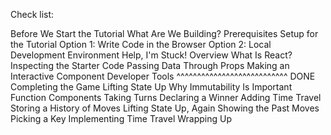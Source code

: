 Check list:

Before We Start the Tutorial
What Are We Building?
Prerequisites
Setup for the Tutorial
Option 1: Write Code in the Browser
Option 2: Local Development Environment
Help, I'm Stuck!
Overview
What Is React?
Inspecting the Starter Code
Passing Data Through Props
Making an Interactive Component
Developer Tools
^^^^^^^^^^^^^^^^^^^^^^^^^^^ DONE
Completing the Game
Lifting State Up
Why Immutability Is Important
Function Components
Taking Turns
Declaring a Winner
Adding Time Travel
Storing a History of Moves
Lifting State Up, Again
Showing the Past Moves
Picking a Key
Implementing Time Travel
Wrapping Up
